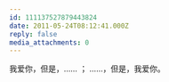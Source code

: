 ```yaml
---
id: 111137527879443824
date: 2011-05-24T08:12:41.000Z
reply: false
media_attachments: 0
---
```


我爱你，但是，…… ； ……，但是，我爱你。

